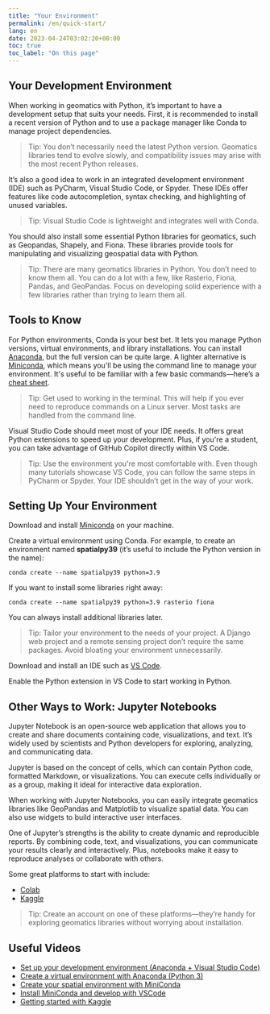 ```yaml
---
title: "Your Environment"
permalink: /en/quick-start/
lang: en
date: 2023-04-24T03:02:20+00:00
toc: true
toc_label: "On this page"
---
```


## Your Development Environment

When working in geomatics with Python, it’s important to have a development setup that suits your needs. First, it is recommended to install a recent version of Python and to use a package manager like Conda to manage project dependencies.

> Tip: You don’t necessarily need the latest Python version. Geomatics libraries tend to evolve slowly, and compatibility issues may arise with the most recent Python releases.

It’s also a good idea to work in an integrated development environment (IDE) such as PyCharm, Visual Studio Code, or Spyder. These IDEs offer features like code autocompletion, syntax checking, and highlighting of unused variables.

> Tip: Visual Studio Code is lightweight and integrates well with Conda.

You should also install some essential Python libraries for geomatics, such as Geopandas, Shapely, and Fiona. These libraries provide tools for manipulating and visualizing geospatial data with Python.

> Tip: There are many geomatics libraries in Python. You don’t need to know them all. You can do a lot with a few, like Rasterio, Fiona, Pandas, and GeoPandas. Focus on developing solid experience with a few libraries rather than trying to learn them all.

## Tools to Know

For Python environments, Conda is your best bet. It lets you manage Python versions, virtual environments, and library installations. You can install [Anaconda](https://www.anaconda.com/download/), but the full version can be quite large. A lighter alternative is [Miniconda](https://docs.conda.io/en/latest/miniconda.html), which means you'll be using the command line to manage your environment. It's useful to be familiar with a few basic commands—here’s a [cheat sheet](https://docs.conda.io/projects/conda/en/4.6.0/_downloads/52a95608c49671267e40c689e0bc00ca/conda-cheatsheet.pdf).

> Tip: Get used to working in the terminal. This will help if you ever need to reproduce commands on a Linux server. Most tasks are handled from the command line.

Visual Studio Code should meet most of your IDE needs. It offers great Python extensions to speed up your development. Plus, if you're a student, you can take advantage of GitHub Copilot directly within VS Code.

> Tip: Use the environment you're most comfortable with. Even though many tutorials showcase VS Code, you can follow the same steps in PyCharm or Spyder. Your IDE shouldn’t get in the way of your work.

## Setting Up Your Environment

Download and install [Miniconda](https://docs.conda.io/en/latest/miniconda.html) on your machine.

Create a virtual environment using Conda. For example, to create an environment named **spatialpy39** (it’s useful to include the Python version in the name):

```shell
conda create --name spatialpy39 python=3.9
```

If you want to install some libraries right away:

```shell
conda create --name spatialpy39 python=3.9 rasterio fiona
```

You can always install additional libraries later.

> Tip: Tailor your environment to the needs of your project. A Django web project and a remote sensing project don’t require the same packages. Avoid bloating your environment unnecessarily.

Download and install an IDE such as [VS Code](https://code.visualstudio.com/).

Enable the Python extension in VS Code to start working in Python.

## Other Ways to Work: Jupyter Notebooks

Jupyter Notebook is an open-source web application that allows you to create and share documents containing code, visualizations, and text. It’s widely used by scientists and Python developers for exploring, analyzing, and communicating data.

Jupyter is based on the concept of cells, which can contain Python code, formatted Markdown, or visualizations. You can execute cells individually or as a group, making it ideal for interactive data exploration.

When working with Jupyter Notebooks, you can easily integrate geomatics libraries like GeoPandas and Matplotlib to visualize spatial data. You can also use widgets to build interactive user interfaces.

One of Jupyter’s strengths is the ability to create dynamic and reproducible reports. By combining code, text, and visualizations, you can communicate your results clearly and interactively. Plus, notebooks make it easy to reproduce analyses or collaborate with others.

Some great platforms to start with include:

* [Colab](https://colab.research.google.com/)
* [Kaggle](https://www.kaggle.com/)

> Tip: Create an account on one of these platforms—they’re handy for exploring geomatics libraries without worrying about installation.

## Useful Videos

* [Set up your development environment (Anaconda + Visual Studio Code)](https://youtu.be/D3NDo9Rw0SY)
* [Create a virtual environment with Anaconda (Python 3)](https://youtu.be/qq54aZmK3-Q)
* [Create your spatial environment with MiniConda](https://youtu.be/873XcjLRn6U)
* [Install MiniConda and develop with VSCode](https://youtu.be/P17GY1gSnFk)
* [Getting started with Kaggle](https://youtu.be/hU74_BG61sQ)
